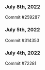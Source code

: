 ### July 8th, 2022

Commit #259287

### July 5th, 2022

Commit #314353


### July 4th, 2022

Commit #72281
